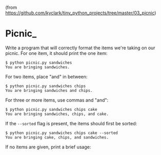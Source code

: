 (from https://github.com/kyclark/tiny_python_projects/tree/master/03_picnic)

# Picnic_

Write a program that will correctly format the items we're taking on our picnic.
For one item, it should print the one item:

```
$ python picnic.py sandwiches
You are bringing sandwiches.
```

For two items, place "and" in between:

```
$ python picnic.py sandwiches chips
You are bringing sandwiches and chips.
```

For three or more items, use commas and "and":

```
$ python picnic.py sandwiches chips cake
You are bringing sandwiches, chips, and cake.
```

If the `--sorted` flag is present, the items should first be sorted:

```
$ python picnic.py sandwiches chips cake --sorted
You are bringing cake, chips, and sandwiches.
```

If no items are given, print a brief usage:

```
